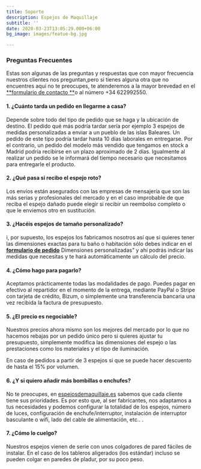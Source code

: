 ```yaml
---
title: Soporte
description: Espejos de Maquillaje
subtitle: ''
date: 2020-03-23T13:05:29.000+06:00
bg_image: images/featue-bg.jpg

---
```

### Preguntas Frecuentes

Estas son algunas de las preguntas y respuestas que con mayor frecuencia nuestros clientes nos preguntan,pero si tienes alguna otra que no encuentres aquí no te preocupes, te atenderemos a la mayor brevedad en el [**formulario de contacto **](https://espejosdemaquillaje.es/contact/ "Contacto")o al número +34 622992550.

#### 1. ¿Cuánto tarda un pedido en llegarme a casa?

Depende sobre todo del tipo de pedido que se haga y la ubicación de destino. El pedido qué más podría tardar sería por ejemplo 3 espejos de medidas personalizadas a enviar a un pueblo de las islas Baleares. Un pedido de este tipo podría tardar hasta 10 días laborales en entregarse. Por el contrario, un pedido del modelo más vendido que tengamos en stock a Madrid podría recibirse en un plazo aproximado de 2 días. Igualmente al realizar un pedido se le informará del tiempo necesario que necesitamos para entregarle el producto.

#### 2. ¿Qué pasa si recibo el espejo roto?

Los envíos están asegurados con las empresas de mensajería que son las más serias y profesionales del mercado y en el caso improbable de que reciba el espejo dañado puede elegir si recibir un reembolso completo o que le enviemos otro en sustitución.

#### 3. ¿Hacéis espejos de tamaño personalizado?

i, por supuesto, los espejos los fabricamos nosotros así que si quieres tener las dimensiones exactas para tu baño o habitación sólo debes indicar en el [**formulario de pedido**](https://espejosdemaquillaje.es/contact/ "Pedido") Dimensiones personalizadas” y ahí podrás indicar las medidas que necesitas y te hará automáticamente un cálculo del precio.

#### 4. ¿Cómo hago para pagarlo?

Aceptamos prácticamente todas las modalidades de pago. Puedes pagar en efectivo al repartidor en el momento de la entrega, mediante PayPal o Stripe con tarjeta de crédito, Bizum, o simplemente una transferencia bancaria una vez recibida la factura de presupuesto.

#### 5. ¿El precio es negociable?

Nuestros precios ahora mismo son los mejores del mercado por lo que no hacemos rebajas por un pedido único pero si quieres ajustar tu presupuesto, simplemente modifica las dimensiones del espejo o las prestaciones como los materiales y el tipo de iluminación.

En caso de pedidos a partir de 3 espejos si que se puede hacer descuento de hasta el 15% por volumen.

#### 6. ¿Y si quiero añadir más bombillas o enchufes?

No te preocupes, en [espejosdemaquillaje.es](http://espejosdemaquillaje.es/) sabemos que cada cliente tiene sus prioridades. Es por esto que, al ser fabricantes, nos adaptamos a tus necesidades y podemos configurar la totalidad de los espejos, número de luces, configuración de enchufe/interruptor, instalación de interruptor basculante o wifi, lado del cable de alimentación, etc.. .

#### 7. ¿Cómo lo cuelgo?

Nuestros espejos vienen de serie con unos colgadores de pared fáciles de instalar. En el caso de los tableros aligerados (los estándar) incluso se pueden colgar en paredes de pladur, por su poco peso.